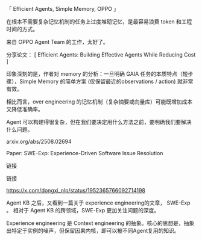 「 Efficient Agents, Simple Memory, OPPO 」

在根本不需要复杂记忆机制的任务上过度堆砌记忆，是最容易浪费 token 和工程时间的方式。

来自 OPPO Agent Team 的工作，太好了。

分享论文：
[ Efficient Agents: Building Effective Agents While Reducing Cost ]

印象深刻的是，作者对 memory 的分析：一旦明确 GAIA 任务的本质特点（短步骤），Simple Memory 的简单方案 (仅保留最近的observations / action) 就非常有效。

相比而言，over engineering 的记忆机制（复杂摘要或向量库）可能既增加成本又降低准确率。

Agent 可以构建得很复杂，但在我们要决定用什么方法之前，要明确我们要解决什么问题。

arxiv.org/abs/2508.02694

Paper: SWE-Exp: Experience-Driven Software Issue Resolution

链接

链接

https://x.com/dongxi_nlp/status/1952365766092714198

Agent KB 之后，又看到一篇关于 experience engineering的文章， SWE-Exp 。
相对于 Agent KB 的跨领域，SWE-Exp 更加关注问题的深度。

Experience engineering 是 Context engineering 的抽象。核心的思想是，抽象出特定于实例的噪声，但保留因果内核，即可以被不同Agent复用的知识。

